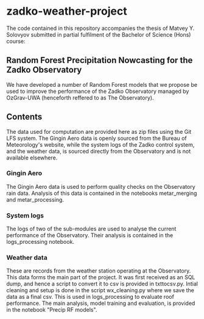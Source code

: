 # zadko-weather-project

The code contained in this repository accompanies the thesis of Matvey Y. Solovyov submitted in partial fulfilment of the Bachelor of Science (Hons) course:

## Random Forest Precipitation Nowcasting for the Zadko Observatory

We have developed a number of Random Forest models that we propose be used to improve the performance of the Zadko Observatory managed by OzGrav-UWA (henceforth reffered to as The Observatory).

## Contents

The data used for computation are provided here as zip files using the Git LFS system. The Gingin Aero data is openly sourced from the Bureau of Meteorology's website, while the system logs of the Zadko control system, and the weather data, is sourced directly from the Observatory and is not available elsewhere.

### Gingin Aero

The Gingin Aero data is used to perform quality checks on the Observatory rain data. Analysis of this data is contained in the notebooks metar_merging and metar_processing.

### System logs

The logs of two of the sub-modules are used to analyse the current performance of the Observatory. Their analysis is contained in the logs_processing notebook.

### Weather data

These are records from the weather station operating at the Observatory. This data forms the main part of the project. It was first received as an SQL dump, and hence a script to convert it to csv is provided in txttocsv.py. Intial cleaning and setup is done in the script wx_cleaning.py where we save the data as a final csv. This is used in logs_processing to evaluate roof performance. The main analysis, model training and evaluation, is provided in the notebook "Precip RF models".
